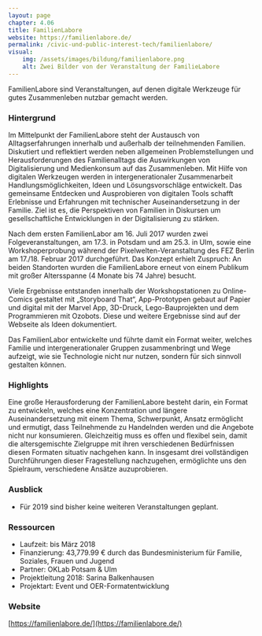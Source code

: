 ```yaml
---
layout: page
chapter: 4.06
title: FamilienLabore
website: https://familienlabore.de/
permalink: /civic-und-public-interest-tech/familienlabore/
visual:
    img: /assets/images/bildung/familienlabore.png
    alt: Zwei Bilder von der Veranstaltung der FamilieLabore
---
```


FamilienLabore sind Veranstaltungen, auf denen digitale Werkzeuge für gutes Zusammenleben nutzbar gemacht werden.

### Hintergrund

Im Mittelpunkt der FamilienLabore steht der Austausch von Alltagserfahrungen innerhalb und außerhalb der teilnehmenden Familien. Diskutiert und reflektiert werden neben allgemeinen Problemstellungen und Herausforderungen des Familienalltags die Auswirkungen von Digitalisierung und Medienkonsum auf das Zusammenleben. Mit Hilfe von digitalen Werkzeugen werden in intergenerationaler Zusammenarbeit Handlungsmöglichkeiten, Ideen und Lösungsvorschläge entwickelt. Das gemeinsame Entdecken und Ausprobieren von digitalen Tools schafft Erlebnisse und Erfahrungen mit technischer Auseinandersetzung in der Familie. Ziel ist es, die Perspektiven von Familien in Diskursen um gesellschaftliche Entwicklungen in der Digitalisierung zu stärken.

Nach dem ersten FamilienLabor am 16. Juli 2017 wurden zwei Folgeveranstaltungen, am 17.3. in Potsdam und am 25.3. in Ulm, sowie eine Workshoperprobung während der Pixelwelten-Veranstaltung des FEZ Berlin am 17./18. Februar 2017 durchgeführt.
Das Konzept erhielt Zuspruch: An beiden Standorten wurden die FamilienLabore erneut von einem Publikum mit großer Altersspanne (4 Monate bis 74 Jahre) besucht.

Viele Ergebnisse entstanden innerhalb der Workshopstationen zu Online-Comics gestaltet mit „Storyboard That“, App-Prototypen gebaut auf Papier und digital mit der Marvel App, 3D-Druck, Lego-Bauprojekten und dem Programmieren mit Ozobots. Diese und weitere Ergebnisse sind auf der Webseite als Ideen dokumentiert.

Das FamilienLabor entwickelte und führte damit ein Format weiter, welches Familie und intergenerationaler Gruppen zusammenbringt und Wege aufzeigt, wie sie Technologie nicht nur nutzen, sondern für sich sinnvoll gestalten können.


### Highlights

Eine große Herausforderung der FamilienLabore besteht darin, ein Format zu entwickeln, welches eine Konzentration und längere Auseinandersetzung mit einem Thema, Schwerpunkt, Ansatz ermöglicht und ermutigt, dass Teilnehmende zu Handelnden werden und die Angebote nicht nur konsumieren. Gleichzeitig muss es offen und flexibel sein, damit die altersgemischte Zielgruppe mit ihren verschiedenen Bedürfnissen diesen Formaten situativ nachgehen kann. In insgesamt drei vollständigen Durchführungen dieser Fragestellung nachzugehen, ermöglichte uns den Spielraum, verschiedene Ansätze auzuprobieren.

### Ausblick

* Für 2019 sind bisher keine weiteren Veranstaltungen geplant.


### Ressourcen

* Laufzeit: bis März 2018
* Finanzierung: 43,779.99 € durch das Bundesministerium für Familie, Soziales, Frauen und Jugend 
* Partner: OKLab Potsam & Ulm
* Projektleitung 2018: Sarina Balkenhausen
* Projektart: Event und OER-Formatentwicklung

### Website

[https://familienlabore.de/](https://familienlabore.de/)
